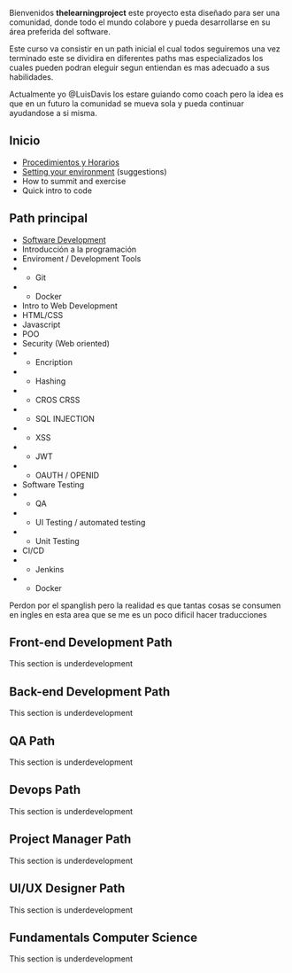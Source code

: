 Bienvenidos **thelearningproject** este proyecto esta diseñado para ser una comunidad, donde todo el mundo colabore y pueda desarrollarse en su área preferida del software.

Este curso va consistir en un path inicial el cual todos seguiremos una vez terminado este se  dividira en diferentes paths mas especializados los cuales pueden podran eleguir segun entiendan es mas adecuado a sus habilidades.

Actualmente yo @LuisDavis los estare guiando como coach pero la idea es que en un futuro la comunidad se mueva sola y pueda continuar ayudandose a si misma.

## Inicio
* [Procedimientos y Horarios](https://github.com/thelerningproject/poplearn/wiki/Procedimiento-y-Horarios)
* [Setting your environment](https://github.com/thelerningproject/poplearn/wiki/Setting-your-environment) (suggestions)
* How to summit and exercise
* Quick intro to code

## Path principal
* [Software Development](https://github.com/thelerningproject/poplearn/wiki/Software-Development)
* Introducción a la programación
* Enviroment / Development Tools
* * Git
* * Docker
* Intro to Web Development
* HTML/CSS
* Javascript
* POO
* Security (Web oriented)
* * Encription
* * Hashing
* * CROS CRSS
* * SQL INJECTION
* * XSS
* * JWT
* * OAUTH / OPENID
* Software Testing 
* * QA
* * UI Testing / automated testing
* * Unit Testing
* CI/CD
* * Jenkins
* * Docker

Perdon por el spanglish pero la realidad es que tantas cosas se consumen en ingles en esta area que se me es un poco dificil hacer traducciones  


## Front-end Development Path
This section is underdevelopment

## Back-end Development Path
This section is underdevelopment

## QA Path
This section is underdevelopment

## Devops Path
This section is underdevelopment

## Project Manager Path
This section is underdevelopment

## UI/UX Designer Path
This section is underdevelopment

## Fundamentals Computer Science
This section is underdevelopment